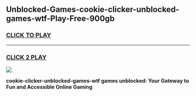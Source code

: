 
## Unblocked-Games-cookie-clicker-unblocked-games-wtf-Play-Free-900gb
<h3>
<a href="https://premium76.site?title=cookie-clicker-unblocked-games-wtf&ref=15A">CLICK TO PLAY</a></h3>
<hr>

<h3>
<a href="https://premium76.site?title=cookie-clicker-unblocked-games-wtf&ref=15A">CLICK 2 PLAY</a>
  
</h3>

<a href="https://premium76.site?title=cookie-clicker-unblocked-games-wtf&ref=15A"><img src="https://clearcache.store/games.png"></a>


**cookie-clicker-unblocked-games-wtf games unblocked: Your Gateway to Fun and Accessible Online Gaming**
